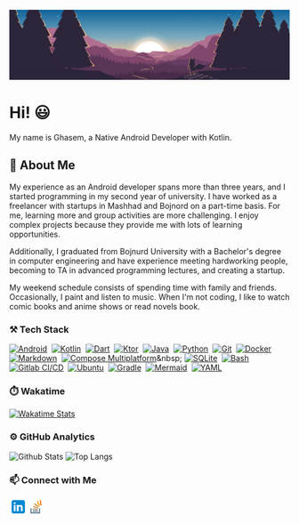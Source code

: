 ![Header](logo/header.jpg)

# Hi! 😃

My name is Ghasem, a Native Android Developer with Kotlin.

## 📃 About Me

My experience as an Android developer spans more than three years, and I started programming in my second year of university. I have worked as a freelancer with startups in Mashhad and Bojnord on a part-time basis. For me, learning more and group activities are more challenging. I enjoy complex projects because they provide me with lots of learning opportunities.

Additionally, I graduated from Bojnurd University with a Bachelor's degree in computer engineering and have experience meeting hardworking people, becoming to TA in advanced programming lectures, and creating a startup.  

My weekend schedule consists of spending time with family and friends. Occasionally, I paint and listen to music. When I'm not coding, I like to watch comic books and anime shows or read novels book.

### ⚒️ Tech Stack

[![Android](https://img.shields.io/badge/-Android-141a20?style=flat&logo=Android)](https://developer.android.com/)&nbsp;
[![Kotlin](https://img.shields.io/badge/-Kotlin-141a20?style=flat&logo=Kotlin)](https://kotlinlang.org/)&nbsp;
[![Dart](https://img.shields.io/badge/-Dart-141a20?style=flat&logo=Dart&logoColor=2cb7f6)](https://dart.dev/)&nbsp;
[![Ktor](https://img.shields.io/badge/-Ktor-141a20?style=flat&logo=ktor)](https://ktor.io/)&nbsp;
[![Java](https://img.shields.io/badge/-Java-141a20?style=flat&logo=Java.svg)](https://www.oracle.com/java/)&nbsp;
[![Python](https://img.shields.io/badge/-Python-141a20?style=flat&logo=python)](https://www.python.org/)&nbsp;
[![Git](https://img.shields.io/badge/-Git-141a20?style=flat&logo=git)](https://git-scm.com/)&nbsp;
[![Docker](https://img.shields.io/badge/-Docker-141a20?style=flat&logo=Docker)](https://www.docker.com/?utm_source=google&utm_medium=cpc&utm_campaign=dockerhomepage&utm_content=nemea&utm_term=dockerhomepage&utm_budget=growth&gclid=Cj0KCQiAsqOMBhDFARIsAFBTN3cYl0Uk_GDl7x1W-UWgmtVpG24i2nbe4nBb_WPqGNyIEwX0jk5FrM0aAicUEALw_wcB)&nbsp;
[![Markdown](https://img.shields.io/badge/-Markdown-141a20?style=flat&logo=markdown)](https://www.markdownguide.org/)&nbsp;
[![Compose Multiplatform](https://img.shields.io/badge/-Compose_Multiplatform-141a20?style=flat&logo=jetpackcompose)]([https://www.markdownguide.org/](https://www.jetbrains.com/lp/compose-multiplatform/))&nbsp;
[![SQLite](https://img.shields.io/badge/-SQLite-141a20?style=flat&logo=sqlite&logoColor=2cb7f6)](https://sqlite.org/)&nbsp;
[![Bash](https://img.shields.io/badge/-Bash-141a20?style=flat&logo=gnubash)](https://www.ba-sh.com/)&nbsp;
[![Gitlab CI/CD](https://img.shields.io/badge/-Gitlab_CI/CD-141a20?style=flat&logo=gitlab)](https://about.gitlab.com/)&nbsp;
[![Ubuntu](https://img.shields.io/badge/-Ubuntu-141a20?style=flat&logo=ubuntu)](https://ubuntu.com/)&nbsp;
[![Gradle](https://img.shields.io/badge/-Gradle-141a20?style=flat&logo=gradle&logoColor=2cb7f6)](https://gradle.org/)&nbsp;
[![Mermaid](https://img.shields.io/badge/-Mermaid-141a20?style=flat&logo=mermaid)](https://mermaid.js.org/)&nbsp;
[![YAML](https://img.shields.io/badge/-YAML-141a20?style=flat&logo=yaml)](https://en.wikipedia.org/wiki/YAML)&nbsp;

### ⏱️ Wakatime
[![Wakatime Stats](https://github-readme-stats.vercel.app/api/wakatime?username=ghasemdev&theme=github_dark&border_radius=12&langs_count=3)](https://wakatime.com/@ghasemdev)

### ⚙️ GitHub Analytics

![Github Stats](https://github-readme-stats.vercel.app/api?username=ghasemdev&theme=github_dark&border_radius=12&line_height=33&show_loog=true&count_private=true&cache_seconds=10800&include_all_commits=false)
![Top Langs](https://github-readme-stats.vercel.app/api/top-langs/?username=ghasemdev&theme=github_dark&border_radius=12&langs_count=4&cache_seconds=10800&exclude_repo=anime-recommendation-system,Subtitle)

### 📫 Connect with Me

<a href="https://www.linkedin.com/in/ghasemdev">
  <img align="left" alt="Linkdein" width="32px" height="32px" src="logo/linkedin.svg"/>
</a>
<a href="https://stackoverflow.com/users/14066088/ghasem?tab=profile">
  <img align="left" alt="Stackoverflow" width="32px" height="32px" src="logo/stack-overflow.svg"/>
</a>
